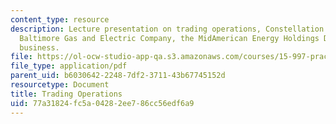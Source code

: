 ```yaml
---
content_type: resource
description: Lecture presentation on trading operations, Constellation Energy, the
  Baltimore Gas and Electric Company, the MidAmerican Energy Holdings Deal, and trading
  business.
file: https://ol-ocw-studio-app-qa.s3.amazonaws.com/courses/15-997-practice-of-finance-advanced-corporate-risk-management-spring-2009/77a31824fc5a04282ee786cc56edf6a9_MIT15_997s09_lec03_3.pdf
file_type: application/pdf
parent_uid: b6030642-2248-7df2-3711-43b67745152d
resourcetype: Document
title: Trading Operations
uid: 77a31824-fc5a-0428-2ee7-86cc56edf6a9
---
```

